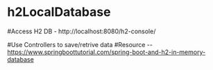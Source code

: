# h2LocalDatabase
#Access H2 DB - http://localhost:8080/h2-console/

#Use Controllers to save/retrive data
#Resource -- https://www.springboottutorial.com/spring-boot-and-h2-in-memory-database
